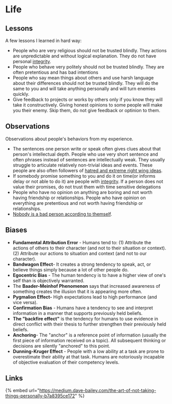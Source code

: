 # Life

## Lessons

A few lessons I learned in hard way:

* People who are very religious should not be trusted blindly. They actions are unpredictable and without logical explanation. They do not have personal [integrity](https://en.wikipedia.org/wiki/Integrity).
* People who behave very politely should not be trusted blindly. They are often pretentious and has bad intentions
* People who say mean things about others and use harsh language about their differences should not be trusted blindly. They will do the same to you and will take anything personally and will turn enemies quickly. 
* Give feedback to projects or works by others only if you know they will take it constructively. Giving honest opinions to some people will make you their enemy. Skip them, do not give feedback or optinion to them.

## Observations

Observations about people's behaviors from my experience.

* The sentences one person write or speak often gives clues about that person's intellectual depth. People who use very short sentence and often phrases instead of sentences are intellectually weak. They usually struggle to articulate relatively non-trivial ideas and events. These people are also often followers of [hatred and extreme right wing ideas](../politics/hatred-hinduthwa-nationalism.md).
* If somebody promise something to you and do it on time\(or informs delay or not able to do it\) are people with [integrity](https://en.wikipedia.org/wiki/Integrity). If a person does not value their promises, do not trust them with time sensitive delegations
* People who have no opinion on anything are boring and not worth having friendship or relationships. People who have opinion on everything are pretentious and not worth having friendship or relationships. 
* [Nobody is a bad person according to themself](https://en.wikipedia.org/wiki/Self-justification).

## Biases

* **Fundamental Attribution Error** - Humans tend to: \(1\) Attribute the actions of others to their character \(and not to their situation or context\). \(2\) Attribute our actions to situation and context \(and not to our character\).
* **Bandwagon Effect**- It creates a strong tendency to speak, act, or believe things simply because a lot of other people do.
* **Egocentric Bias** - The human tendency is to have a higher view of one's self than is objectively warranted.
* The **Baader-Meinhof Phenomenon** says that increased awareness of something creates the illusion that it is appearing more often.
* **Pygmalion Effect-** High expectations lead to high performance \(and vice versa\).
* **Confirmation Bias** - Humans have a tendency to see and interpret information in a manner that supports previously held beliefs.
* **The "backfire effect"** is the tendency for humans to use evidence in direct conflict with their thesis to further strengthen their previously held beliefs.
* **Anchoring**- The "anchor" is a reference point of information \(usually the first piece of information received on a topic\). All subsequent thinking or decisions are silently "anchored" to this point.
* **Dunning-Kruger Effect** - People with a low ability at a task are prone to overestimate their ability at that task. Humans are notoriously incapable of objective evaluation of their competency levels.

## Links

{% embed url="https://medium.dave-bailey.com/the-art-of-not-taking-things-personally-b7a8395ce172" %}





